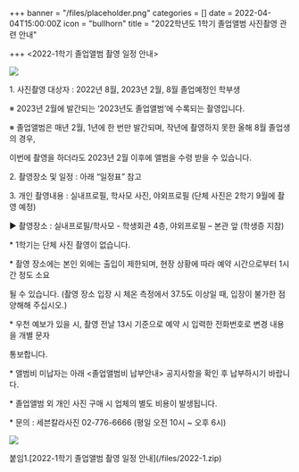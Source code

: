 +++
banner = "/files/placeholder.png"
categories = []
date = 2022-04-04T15:00:00Z
icon = "bullhorn"
title = "2022학년도 1학기 졸업앨범 사진촬영 관련 안내"

+++
<2022-1학기 졸업앨범 촬영 일정 안내>

![](/files/1.png)

1\. 사진촬영 대상자 : 2022년 8월, 2023년 2월, 8월 졸업예정인 학부생

※ 2023년 2월에 발간되는 ‘2023년도 졸업앨범’에 수록되는 촬영입니다.

※ 졸업앨범은 매년 2월, 1년에 한 번만 발간되며, 작년에 촬영하지 못한 올해 8월 졸업생의 경우,

이번에 촬영을 하더라도 2023년 2월 이후에 앨범을 수령 받을 수 있습니다.

2\. 촬영장소 및 일정 : 아래 “일정표” 참고

3\. 개인 촬영내용 : 실내프로필, 학사모 사진, 야외프로필 (단체 사진은 2학기 9월에 촬영 예정)

▶ 촬영장소 : 실내프로필/학사모 - 학생회관 4층, 야외프로필 – 본관 앞 (학생증 지참)

\* 1학기는 단체 사진 촬영이 없습니다.

\* 촬영 장소에는 본인 외에는 출입이 제한되며, 현장 상황에 따라 예약 시간으로부터 1시간 정도 소요

될 수 있습니다. (촬영 장소 입장 시 체온 측정에서 37.5도 이상일 때, 입장이 불가한 점 양해해 주십시오.)

\* 우천 예보가 있을 시, 촬영 전날 13시 기준으로 예약 시 입력한 전화번호로 변경 내용을 개별 문자

통보합니다.

\* 앨범비 미납자는 아래 <졸업앨범비 납부안내> 공지사항을 확인 후 납부하시기 바랍니다.

\* 졸업앨범 외 개인 사진 구매 시 업체의 별도 비용이 발생됩니다.

\* 문의 : 세븐칼라사진 02-776-6666 (평일 오전 10시 \~ 오후 6시)

![](/files/2.png)

붙임1.\[2022-1학기 졸업앨범 촬영 일정 안내\](/files/2022-1.zip)
